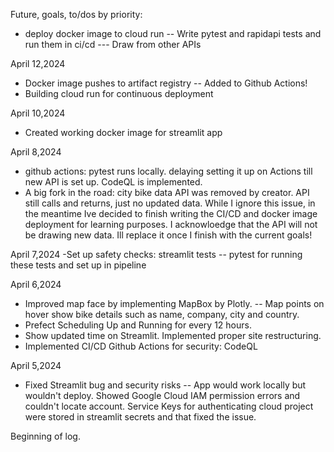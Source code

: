 Future, goals, to/dos by priority:
- deploy docker image to cloud run
-- Write pytest and rapidapi tests and run them in ci/cd
--- Draw from other APIs

April 12,2024
- Docker image pushes to artifact registry
-- Added to Github Actions!
- Building cloud run for continuous deployment

April 10,2024
- Created working docker image for streamlit app

April 8,2024
- github actions: pytest runs locally. delaying setting it up on Actions till new API is set up. CodeQL is implemented.
- A big fork in the road: city bike data API was removed by creator. API still calls and returns, just no updated data.
While I ignore this issue, in the meantime Ive decided to finish writing the CI/CD and docker image deployment for learning purposes. 
I acknowloedge that the API will not be drawing new data. Ill replace it once I finish with the current goals!

April 7,2024
-Set up safety checks: streamlit tests
-- pytest for running these tests and set up in pipeline

April 6,2024
- Improved map face by implementing MapBox by Plotly. 
-- Map points on hover show bike details such as name, company, city and country. 
- Prefect Scheduling Up and Running for every 12 hours.
- Show updated time on Streamlit. Implemented proper site restructuring.
- Implemented CI/CD Github Actions for security: CodeQL

April 5,2024
- Fixed Streamlit bug and security risks
-- App would work locally but wouldn't deploy. Showed Google Cloud IAM permission errors and couldn't locate account. Service Keys for authenticating cloud project were 
stored in streamlit secrets and that fixed the issue.

Beginning of log.
